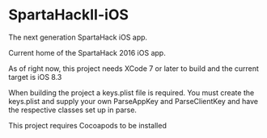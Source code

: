 # SpartaHackII-iOS
The next generation SpartaHack iOS app. 


Current home of the SpartaHack 2016 iOS app. 

As of right now, this project needs XCode 7 or later to build and the current target is iOS 8.3 

When building the project a keys.plist file is required. You must create the keys.plist and supply your own ParseAppKey and ParseClientKey and have the respective classes set up in parse. 

This project requires Cocoapods to be installed 
